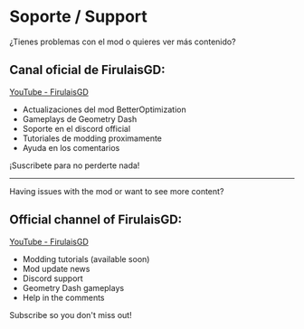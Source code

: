 # Soporte / Support

¿Tienes problemas con el mod o quieres ver más contenido?

## Canal oficial de FirulaisGD:

[YouTube - FirulaisGD](https://www.youtube.com/@firulaisgd)

- Actualizaciones del mod BetterOptimization
- Gameplays de Geometry Dash
- Soporte en el discord official
- Tutoriales de modding proximamente
- Ayuda en los comentarios

¡Suscribete para no perderte nada!

---

Having issues with the mod or want to see more content?

## Official channel of FirulaisGD:

[YouTube - FirulaisGD](https://www.youtube.com/@firulaisgd)

- Modding tutorials (available soon)
- Mod update news  
- Discord support  
- Geometry Dash gameplays  
- Help in the comments

Subscribe so you don't miss out!
